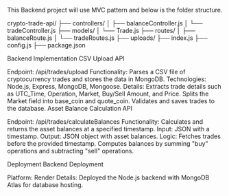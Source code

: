 This Backend project will use MVC pattern and below is the folder structure. 

crypto-trade-api/
├── controllers/
│   ├── balanceController.js
│   └── tradeController.js
├── models/
│   └── Trade.js
├── routes/
│   ├── balanceRoute.js
│   └── tradeRoutes.js
├── uploads/ 
├── index.js
├── config.js
├── package.json

Backend Implementation
CSV Upload API

Endpoint: /api/trades/upload
Functionality: Parses a CSV file of cryptocurrency trades and stores the data in MongoDB.
Technologies: Node.js, Express, MongoDB, Mongoose.
Details:
Extracts trade details such as UTC_Time, Operation, Market, Buy/Sell Amount, and Price.
Splits the Market field into base_coin and quote_coin.
Validates and saves trades to the database.
Asset Balance Calculation API

Endpoint: /api/trades/calculateBalances
Functionality: Calculates and returns the asset balances at a specified timestamp.
Input: JSON with a timestamp.
Output: JSON object with asset balances.
Logic:
Fetches trades before the provided timestamp.
Computes balances by summing "buy" operations and subtracting "sell" operations.

Deployment
Backend Deployment

Platform: Render
Details: Deployed the Node.js backend with MongoDB Atlas for database hosting.
